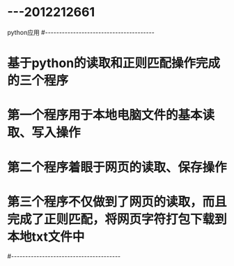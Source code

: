 ---2012212661
=============

python应用
#---------------------------------------  
# 基于python的读取和正则匹配操作完成的三个程序
# 第一个程序用于本地电脑文件的基本读取、写入操作
# 第二个程序着眼于网页的读取、保存操作
# 第三个程序不仅做到了网页的读取，而且完成了正则匹配，将网页字符打包下载到本地txt文件中
#---------------------------------------
